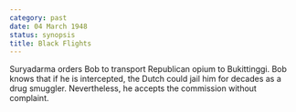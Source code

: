 ```yaml
---
category: past
date: 04 March 1948
status: synopsis
title: Black Flights
---
```



Suryadarma orders Bob to transport Republican opium to
Bukittinggi. Bob knows that if he is intercepted, the Dutch could jail
him for decades as a drug smuggler. Nevertheless, he accepts the
commission without complaint.

